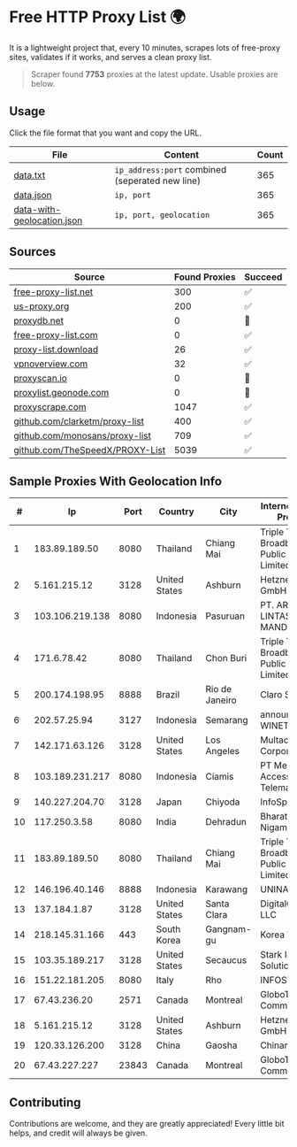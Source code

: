 
# Free HTTP Proxy List 🌍

It is a lightweight project that, every 10 minutes, scrapes lots of free-proxy sites, validates if it works, and serves a clean proxy list.


> Scraper found **7753** proxies at the latest update. Usable proxies are below.

## Usage

Click the file format that you want and copy the URL.


|File|Content|Count|
|----|-------|-----|
|[data.txt](https://raw.githubusercontent.com/themiralay/Proxy-List-World/master/data.txt)|`ip_address:port` combined (seperated new line)|365|
|[data.json](https://raw.githubusercontent.com/themiralay/Proxy-List-World/master/data.json)|`ip, port`|365|
|[data-with-geolocation.json](https://raw.githubusercontent.com/themiralay/Proxy-List-World/master/data-with-geolocation.json)|`ip, port, geolocation`|365|

## Sources

|Source|Found Proxies|Succeed|
|------|-------------|-------|
|[free-proxy-list.net](https://free-proxy-list.net)|300|✅|
|[us-proxy.org](https://www.us-proxy.org)|200|✅|
|[proxydb.net](http://proxydb.net)|0|🚫|
|[free-proxy-list.com](https://free-proxy-list.com/?page=&port=&type%5B%5D=http&type%5B%5D=https&up_time=0&search=Search)|0|✅|
|[proxy-list.download](https://www.proxy-list.download/HTTP)|26|✅|
|[vpnoverview.com](https://vpnoverview.com/privacy/anonymous-browsing/free-proxy-servers)|32|✅|
|[proxyscan.io](https://www.proxyscan.io)|0|🚫|
|[proxylist.geonode.com](https://proxylist.geonode.com/api/proxy-list?limit=300&page=1&sort_by=lastChecked&sort_type=desc&protocols=http,https)|0|🚫|
|[proxyscrape.com](https://api.proxyscrape.com/v2/?request=displayproxies&protocol=http&timeout=10000&country=all&ssl=all&anonymity=all)|1047|✅|
|[github.com/clarketm/proxy-list](https://raw.githubusercontent.com/clarketm/proxy-list/master/proxy-list-raw.txt)|400|✅|
|[github.com/monosans/proxy-list](https://raw.githubusercontent.com/monosans/proxy-list/main/proxies/http.txt)|709|✅|
|[github.com/TheSpeedX/PROXY-List](https://raw.githubusercontent.com/TheSpeedX/PROXY-List/master/http.txt)|5039|✅|


## Sample Proxies With Geolocation Info

|#|Ip|Port|Country|City|Internet Service Provider|
|-|--|----|-------|----|-------------------------|
|1|183.89.189.50|8080|Thailand|Chiang Mai|Triple T Broadband Public Company Limited|
|2|5.161.215.12|3128|United States|Ashburn|Hetzner Online GmbH|
|3|103.106.219.138|8080|Indonesia|Pasuruan|PT. ARTHA LINTAS DATA MANDIRI|
|4|171.6.78.42|8080|Thailand|Chon Buri|Triple T Broadband Public Company Limited|
|5|200.174.198.95|8888|Brazil|Rio de Janeiro|Claro S.A|
|6|202.57.25.94|3127|Indonesia|Semarang|announced of WINET|
|7|142.171.63.126|3128|United States|Los Angeles|Multacom Corporation|
|8|103.189.231.217|8080|Indonesia|Ciamis|PT Media Access Telematika|
|9|140.227.204.70|3128|Japan|Chiyoda|InfoSphere|
|10|117.250.3.58|8080|India|Dehradun|Bharat Sanchar Nigam Ltd|
|11|183.89.189.50|8080|Thailand|Chiang Mai|Triple T Broadband Public Company Limited|
|12|146.196.40.146|8888|Indonesia|Karawang|UNINA|
|13|137.184.1.87|3128|United States|Santa Clara|DigitalOcean, LLC|
|14|218.145.31.166|443|South Korea|Gangnam-gu|Korea Telecom|
|15|103.35.189.217|3128|United States|Secaucus|Stark Industries Solutions LTD|
|16|151.22.181.205|8080|Italy|Rho|INFOSTRADA|
|17|67.43.236.20|2571|Canada|Montreal|GloboTech Communications|
|18|5.161.215.12|3128|United States|Ashburn|Hetzner Online GmbH|
|19|120.33.126.200|3128|China|Gaosha|Chinanet|
|20|67.43.227.227|23843|Canada|Montreal|GloboTech Communications|



## Contributing

Contributions are welcome, and they are greatly appreciated! Every
little bit helps, and credit will always be given.

